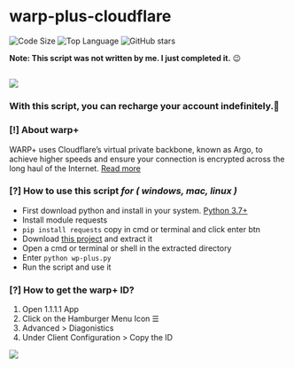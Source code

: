 # warp-plus-cloudflare
![Code Size](https://img.shields.io/github/languages/code-size/aliilapro/warp-plus-cloudflare) ![Top Language](https://img.shields.io/github/languages/top/aliilapro/warp-plus-cloudflare) ![GitHub stars](https://img.shields.io/github/stars/aliilapro/warp-plus-cloudflare?style=social) 

**Note: This script was not written by me. I just completed it.** 😉

![](https://github.com/ALIILAPRO/warp-plus-cloudflare/blob/master/pic.png)
--------------------------------------------------------------------
### With this script, you can recharge your account indefinitely.📱

### [!] About warp+
WARP+ uses Cloudflare’s virtual private backbone, known as Argo, to achieve higher speeds and ensure your connection is encrypted across the long haul of the Internet. [Read more](https://blog.cloudflare.com/announcing-warp-plus/)


### [?] How to use this script *for ( windows, mac, linux )*
- First download python and install in your system. [Python 3.7+](https://www.python.org/downloads/)
- Install module requests
- `pip install requests` copy in cmd or terminal and click enter btn
- Download [this project](https://github.com/aliilapro/warp-plus-cloudflare/archive/master.zip) and extract it
- Open a cmd or terminal or shell in the extracted directory
- Enter `python wp-plus.py`
- Run the script and use it

### [?] How to get the warp+ ID?

1. Open 1.1.1.1 App
2. Click on the Hamburger Menu Icon ☰
3. Advanced > Diagonistics
4. Under Client Configuration > Copy the ID

![](https://github.com/ALIILAPRO/warp-plus-cloudflare/blob/master/script.png)
